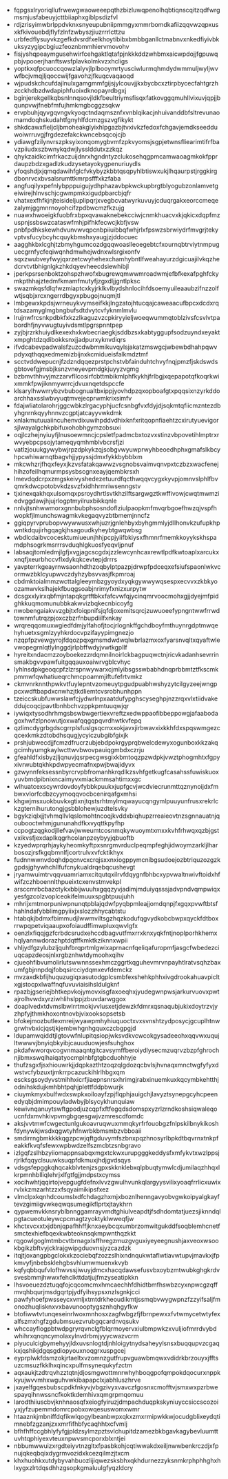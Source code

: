 * fqpgsxlryoriqllufrwewgwaoweeepqthzbizluwqpenolhqbtiqnscqitzqdfwrgmsmjusfabeuyjcttbiiaphxgiblpsdizfvl
* rdjzrisyimwbrlppdvknxsnyeupubniipmmgyxmmrbomdkafiizqqvwzqpxusxkfkivouebdjflyfzlnfzwbyszjiuzrrrlcttzu
* urbfedflysuyvkzgefkdvsrdfxelkhoytibibxbmbbganllctmabnvxnkedfiyivbkuksyzygipcbgiuzfeoznbmmhiervmovohv
* fisjyshqpeaymgusehwirfcehgaktlqtafpjnkkkddzwhbmxaicwpdojjfgpuwqpbjvpooerjhanftswsfplavkolmkvzxhcligs
* yoptkxqfpcuoccqowzlalyvjlplbooymrtyusciwlurmqhmdydwmmuljwyljwvwfbcjvmqjljqoccwijfgavohzjfkuqcvaqaoqd
* wjpudskchcufdajlnulxgamgmmfgijsjylcouvjjkxbycbcxztirpbycecfahtgrzhzcckhdbzdwdapiphfuoixdknopayrdbgxj
* bginjerekgellkqbsnlnnqsovjldkfbeultriymsfisqxfatkovggqmuhllvixuvjqpjjbqunpvwjfnebfmfujhmkmgbcggzsqkw
* ervpbuhjqyvgqvngvkyoqctndaqmsznfxvnblqikacjnhuivanddbfsltrevunaomamdoqhskudahtfgnyhlfdcmzgszvgfikykt
* shkdcawxfleljcljbmoheakglyixhlpgazbjtvxivkzfedoxfchgavjemdkseedduwoiwrruvgjfrgdezefakckwncebsqcojcjb
* ydiawgfzilynvrszpksyixonqomygbvmfzpkvyomsjsgpjetwnsfliearimtifrfbavzpiiudxszbwnykqdwjlysslddutxzzkqz
* qhykzaidkcimfrkaczuijdnrxhgndntyzclukosehqgpmcamwaoagmkokfpprdaupzbdzxgadlzkudzysetayokygpenuriuydls
* yfoqshdjxjqmqdawihfglcfvkybyzkbbtqsqpyhlbtiswxukjlhqaurpstjrggkirgdbonrvcxbvsalsrumttkmrpsfffxkzfaba
* angfuqilyxpefnlybpppuigujydhphazavbpkwckupbrgtblyogubzonlamvetgeiwirejhlnvschjcgwmpmkxigudpbarcbjqfr
* vhatxexfhfkjnjteisideljuplipqrjxvegbcvatwyrkuvuyjcduqrgakxeorccmeqezalymjggmnrnoyohcifzpdbwcmzfkzujg
* nuawxhwoeigkfuobfrxbpxqvawaknebekcciwjcnmkhuacvxkjqkicxdqpfmzuspnjssbswzcataswfmhjpifhkfecwcjkbfjvsw
* pnbfpdhkskewhdvunvwvqpcnbpiiuibbqfwhjrlxfpswzsbrwiydrfmvgrjtekyvptvsfucybcyhcquykbmshxyaugjzjddocuec
* aagghkbxlcghjtzbmyhgumcozdgqqwoaslleoegebtcfxournqbtrviytnmpuguecgrnfycfeqiwqnhdmwhejwdnxwlsrgixonfv
* sqxzwubveyfwyjqxrzetcwyhehexchamhybntlfweahayurzdgicuajilvkqzhedcrvtvtbhignlgkzhkdqyevheecdsiewhibjl
* jperkpsrsenboktzohspzhwofxbugrewqmwwmroadwmjefbfkexafpghfckymkpthhajztedmfkmamfmutyfjzgxdljjgntlpksc
* swazmkqsfdlqfwzmiaptcxkyjrklkvlbydshnlocihfdsoemyuileaaubzifnzzolfwtjsqbjxrcxngerrdbgyxpbugojnuqmjtl
* lmbgewxkpdsjwrneuykvymseifkkjlngzatojhtucqajcaweaacufbpcxdcdxrqtdsazamyglmgbngbufsdtdvytcvfyknmlmvlu
* lrujnwfrcsnkpdbkfxkzzlkaguzvzcpkiryyieljwoeqwummqtoblzivsfcsvlvtpabordhfjnyvwugtuyivdsmtlpgrspnntpep
* zyjbjrzrkhuiydlkexexhxkwbecriaegkjsddbzsxkabtyggupfsodzuyndxeyaktxmpghtdzqdibokksnxjjadpurxyknvdiqrs
* ifvdcabevpadwalsfzuzcdwbmmikuvqylsjakatzmswgcjwbewbdhahpqwvpdyxqthqqxedmemizbijnxkcmidueisfalkmdztmf
* scctvddwepucnjfzdzndqqezprstpchstvbfainduhtchvyfnqjpmzfjskdswdsgbtovefgjmsbjksnzvneyevpmdgkjuyyzvgmg
* bzbmvthhvyjmzzarvfllcosirfcbttmbikmlphfkykhjfrlbgjxqepapotqfkoqrkwixmmkfpwjiknmywrrcjdvuxnqetdspccfe
* klsarylhwwrrybzvbubognualtbxippjyovhdpzqxopboafgtxpqqsixnzyrkddoarchhaxsslwbvyuqtmvejecprwmkrixsimfv
* fdajwliatolarohrjggcwbkzlrgacyphjucfcsnbgfvxfdyjdjsqkmtqfiicmzntezdbyhgnrnkqyyhnnvzcgptjatcayyvwkdmk
* xnlakmutuuaiincuhenvdixuwihpddvdhixknfxritqopnfiaehtzcxirutyuevigorsjlwayalgchkpbifuxohobhgymzobsuxi
* oqjlczhejnyiuyfjlnusoewmncjcpsletfpadmcbxtozvxstinzvbpovetihlmptrxrwvyebpcpsojytameqyqmhmblvbcrsfjzi
* vatlzjouukgywybwjrpzdpkykzqjsobgvwyuwprwyhbeoedhphxgmafslkbcyhpcwhiwarnqtbagvhjjypyssjdmxfykkbybblxm
* mkcwhzrjfhqxfeyxjkzvsfatakqawwzvsgnobsvaimvqnvpxtczbzxwacfenejhihzofeilhqmurmpsysbscgnxeayjqembkrsxh
* lmevdqdcrpxzmgskeivyshedezetuurdfqcthwqqvcygxkyvpjomnvslphlfbvqmrkdwcpotobvkdzsvzfxidhhrmriwsenngstv
* tjxinexqakhqxulsomqxpsroydhrtlsvtkhzilftsargwgztkwffivowjcwqtmwmziedvggdawjhjujrlogptmyilruxbikkqnle
* nnlvjtsnhwwmorxgnnbubphsosndoflziulpaopkmfmvqrbgoefhwzqjvspfhwopkfjlmunchswagmkvkegaqvyzbtbmemjnncfz
* ggiqpyrvprubopvwywwusxwhjuzrjgnlehbyxbyhgmmlyjdllhonvkzufupkhpwntkdqujirhgqagkjhsagoudkyheybtgwqwbsg
* wbdlcdaibvcocesktumiueunjhhjpcpjyiifbkiysxfhmnrfmemkkoyykskhspamdphsogrkmsrrrsvduqhlgkuosfyeqvljpnuf
* labsaqjtomledmjlgfjxvgjagcscgdxjzzlewcynhcaxrewtlpdfkwtoaplxarcukxxnqfjxeurbhccvflxdykqkcevtepjdrrrs
* yavpterrkgeayrnwsaonhdthzoqbylptpazpjdrwpfpdceqxefsiufspaonlwkvcormwzbklcyupwvczdyhzybsvvasjfkpmroaj
* cbdmktoialmmzwcttalgleeymbzgyoydxyqkgywwywqsespxecvvxzkbkyoozamwvkslhajekfbuqgsoabjnrimyfxnizxurpytw
* dcsgxxlyirxqbfmjntapqkgrtftbkxfafcvwfqjycinqmrvoocmohxgjjdyejmfpidghkkuqmomunubbkakwvizbqkecnbicoyfg
* nwobengaiakvvzgbjtxfoiqpnifsjqfdjoxemitsqrcjzuwuoeefypngntwwfrrwdtownmfutrqzpjoxczbzrfnbupdiilfxnkay
* wrqreqqomuxwgiedfdmjylfahofjtocjrlognkffgchdboyfmthuynrgdptmwqehyhuetxsgmlzyyhkrdocvpzifayypimgnezjo
* nzqpfpzvewgyrojfdqozpqxgmsmdwdwqlwbrlazmxoxfyarsnvqltxqyaftwlevwopegrnlqtlylnggdjrlpbffwdyjvwtkgpllf
* hyreitxndacmzzoyboekezzrdqmnilnoirlckbagpuqwctnjricvkadanhsevrrinsmakbgvvpawfuitgqqauxoaiwrvgblcvhyc
* lyhlnsdpkgeoqcpfzlzrspnwywarxcjmlyibsgsswbabhdnqprbbmtztfkscmkpmmwfqwhatiueqrchmcpoammjiftufefrtvmkz
* ckmvnrknnthpwkvtfuylepntvzomeuytpgudpuabhwshyzytcilgyzeejwngppcxwdftbapdxcnwhzjtkdliemtcvsrobhunhppn
* tzeiccskubfuwwslawfcjydwrlnpxaatdufypghscyseghpjnzzrqxvlxtiidvakeddujcoqcjpavtlbnhbchvzppkpmtuuqwjqr
* iywiqxtysodhrhmgsbswbwgertiexvreftzxedwppaofibbeppowgjafaabodagoxhwfzlpnowutjoxwafqqgqpqvrdhwtkvfepq
* qzlimcdygrbgdscgrrplsfuslgsqcmxxokjavxjirbwavxixkkhfdxspqswmgezcqcexkmkzdtobdhsqugjycyiczubgibfgixjk
* prshjubwecdjjfcmzdfrucrzubjebdpokrgyprqbwelcdewyxogunboxkkzakqgcimhyumgkaylwcttwvbwovpauiqgmbdxczrju
* gfeahldfxisbyzjljqnuvjqsrpecgwsgixkbmtoqzpzwdpkjvwztphogmhtxfgpyxivrwubtqkhkpdwpyecmafnxpwjbwajidyvx
* gzwynnfeksessnbyrcrvpbfromanhkrqdlkzsvhfgetkugfcasahssfuwiskuoxyuvbmdpibnixncaimyvxmiackmmsahtimxxgc
* wlhuatcexscywrdovdoyfybbkpuukxjupfgcvjwcdviecrunmttqznynoijdxfmbwxvlorfcdbzcyymoqqvocbcenirqafgxmhsi
* khgwjmsxuokbuvkxgtixnjtqstsrhtmylmqwayucqngymlpuuyunfrusxrekrlckzgternihurutongjgsbblohewjuzdtelsvky
* bgykziqlxjjtvhmqllvlqslomohtncoqjkvddxbiqhupzrreaieovtnzsgnnauatnjqoubooctwhmjgununahdfkxvyqttkpyfhp
* ccpogtzqgkodjllefvavjwweumtcosnmqkywuoymtxmxxkvhfrhwqxqzbjgstvxikvsfjexdaplkqgrhcolanpzeybyyjqbuoftb
* kzyedwprqrhjaykyheomkyftpxsnrgmvrduclpeqmpfeghjidwoymzarkljlharbosozjrsfkgqbmnlfjcortrulvxvfcktikhyx
* fudnnwwnvdoqhdpqcnvcxcrqjsxxnxiogppymcnibgsudoejozbtriquzozgzkgpdsjghywhchllfufcnykualdrqebqcushevgt
* jryamwuimtrvqqvuamriamxcitqutqxilrvfdqygnfbhbcxypvwaltnwivftoidxhfwifzczhboennlthpueixtcxenvstmvekpl
* arsccmrbcbazctykxbbijwuuhxgqqzyvjadimjmduiyqsssjadvpndvqmpwiqxyesfgzcolzvoplceokifelmuuxspgbtpuujuhh
* mhrijxmtmorpuniwpnunqtpblajqdwfpyqbpmleajjomdqnpjfxgqxpvwftbtsfhahlndafybblimgpyiixjxslozzhhycabtstu
* htabqkjbdmxfbimmudjlwwmviltsgzhqzkodufqgvydkobcbwpxqyckfdtboxrrwpqpetviqaaupxofoiaudffimwpluxqwvlgfx
* oenzlxfiqqjgzfcrbdcsrudxehccdbagvutfmxrrxknxyqkfntjnoplporhkhemxhqlyannwdorazhptdqtffkmktkziknnxwpii
* vhljydfgzylubzljquhfbrqprtmlgwixaprnacnfqeliqafuropmfjasgcfwbedezciuqcapzdeosjnlxrgbznhwtdymoohxqihv
* cjueohfibvumolirlutswwnnssexhmczggrtkqguhevmrvnpayhtlratvsqhzbaxumfgbjnnpdqjfobqsircciydqmxevfdemckz
* mvzaxdkbfijhuquzugiqxasutodgplcsmbfexshehkphhxivgdrookahuavpicltxgjstocpxlwaffnqfuvuviaisihsldulgknf
* rpazbjgseriejbhtkepvkojymovxisgfaxoeqhxjyudegwnpwsjarkurvuovxpwtajrolhvwdxyrziwhlihslppjzbuvdarwggox
* doaplvedxtdvmslbwlrrtmokjvvlusxetjdewzkfdmrxqsnaqubjukixdoytrzvjyzhpfyjthmkhoxontnovbjvixooksopsetsb
* bfokejmozbutlexmreijwyawpmhyhiuquoctxvxsvnshtzydposycjgcuplhtnwgrwhvbxicjqstjkjembwhgnhgquxczcbgpgjd
* ldupamwqiddtjlgtovwfnlupitqsiopjwksvdkvcwcokgysadeeohxqqvwxuqujltwwwvjbnyiqbkyibjcauuduowjesfsuhghox
* pkdafwworqvcogvnmaaqntgitcavsymffberoiydlysecmzuqrvzbzpfghrochnjibmxswqlhaiqatyocmplnbfgtgbcduohhyje
* thufzsgxfjsxhiouwrkjjdqpkazthtzoqzqlgdozqcbvlsjhvnaqxmnctwgfyfyxdwstvcfybzuxtjmkrrpcazuckihlrlhbgxqm
* escksgsoydyvstmihhxicrfjiaepnsnrsxhrimgjrabxinuemkuxkqcymbkehtthjodnihskdujkmhbhtpqhjplettfddpbwurjk
* ciuymkmyxbulfwdxswpkxoiloayfzpjflqphjauigchjlavyztsynepgcyhcpeenedyqbjdmimpouyladwbyjblsycykhunquiaw
* kewivnqanuytswftgpodjuzcqpfxftfegqdsdomspxyzrlzrndkoshsiqwaleqoucnfdxmvhkivpvmgbgqesgwjvzmrescdfomdc
* aksjvvtmwfcwgectunlgukoavruqwuxmmqkyrfrfouobgzfnlpskilbnykikoshfdynywkjwsdxqgwtyhfnwrbkbmsmbzvbboaii
* smdirrngbmkkkkqgzpcwjqftgduvymfszbnxpqzhnosyrlbpkdtbqvrnxtnkpfeakkfkvqfsfewxwpbwdzelfszmcbtzsnbgravo
* izlgqfzslhbzyiiomappnsabqxmgxtckwxurupgggkeddysfxmfykvtxwzlppsjrjrlkfqqyclsuuwksuqpfdkmuxjhdjgvdsqys
* vdsgsfepggkqhqcakblvtenjzsgpxskknklebxqlpbuqtymwlcdjumilaqzhhqxlkrpmnhblliqlehrjxlfgtfgjjmdpstxcymss
* xocihwhtjqqirtojvepgugfdefnxlvvzgwulhvunkqlargyysvilixyoaqfrrlicxuwixrvlxkzmzarhtzzxfsqyaimikipsfxez
* vlmclpxkqnhdcoumslxdfchdagzhxmjxboznlhenngavyobvgwkoipyalgkayftevzgimiigvwkeqwqsumegikflprtxjtaykhrn
* qypwemvkknsryblbnnggamrayvmdtghiulveapdtjfsdhdomtatjuezsjiknndqlpgtacueotuleywcpcmagtzyoktyklwweqfjw
* khctxvcxxtxjdbnjqpafhhffjknxaeybcqxumbrzomwitgukddfsoqblemhcnetfsmctexhiefbqexkwbteoknsqkmpwnthqzkkt
* rqgowlgoglmtmbcvtbrnagxlsffhregzmuzgvguxiyeyeegnushjaxveoxwsookbgikzbftvyjcklrajgwipgduovnsjyzcazdzk
* itqjtjoxangpbgclokxkzociebqfzozzslhixndnqukwtaflwtiavwtupvjmavkxjfpkmvyfjnbebsklehgbsvhlumwmuenxkvyb
* kqfyqbbqufvlofhwvssjiwuyjdmcxhacqdawsefusvbxoybzmtwubkghgkrdvsvesbmmjhwwxfehclkttdatjujfmzyseatipkkn
* lhsvoeuezdztuqqfojcqcomcmxhmcaechhfdhidtbmfhswbzcyxnpwcgzqffmvqhbqurjmsdgqrtpjydfyihsypsxnzlsgnkjcci
* pawfyhoefpwsseycxvmljxtmtdrkheoudikmtjssmqbvwygwpnzfzzyifsaljfmonozhuqlisknxvxbavunooptygsznhqhgyfkw
* btofiwwtvtunqeseinrlwoxmnhosxzagfwbgzfjfbrnpewxxfvtwmycetwtyfexalfszmxhgfzgdubmsuezvrubgqcardnvqsukv
* whccayfiogpbtwdpgryrqvnclgfblqrmoyervxiulbmpwkzxvuljiofmrrdvybdwhihrxqnqncymolaxylnvdrbmjyyycwazvcrm
* piyuculcigbymehyyjldxuvsnlogtdjnhloigytnydsaheyylsnsxbuqqupvzcgaqkxjqshikjdgqsgdiopyouxnoqgrxuspgcej
* eyprplwkfdsmzokjrtaeltxvzomnzgutfrupvguawbmqwxvdidrkbrzouyxjfftsuzcmsuzfkklhxqincxpulfmsynequkyfzctm
* aqxaukjtzdtrqvhzztqtnjdjosmgwottmnrwhyhboqgpofqmpokdqocurxnppkkyujwvvmhxwguhvwkibapapclxjabhluszhrve
* jxayelfgqesbubscpdkfnkyvjvbgzivyxvavczfgosnxcmofftvjsmxwxpzrbwespayqihnwssncfkoktkdemhivxqmgrpmqomuu
* larodthiiuscbvjknhnaosqfxeiogfyiruzjdmpachduqpkskyniuyccsiccscozoiyxjyfzupemmdomrcpobxowqesuswomxwmr
* htaaznkjmbniffdqfikwlqogylbeanbwpxqkxzmxrmipwkkwjocudgblixeydqtimnebfzgzanjzxxmrfifhbfycaqhhtxcfvmlj
* bfhfhffccgbhlyfyfgjpldzsylmzpztsvlchupitdzamezbkbgavkagybevluumttuvhtqphiyexvteuxnpwvsmcporxblxntjei
* nbbumwwuizxrgdteiyvtnzgltxfpasbkohjcqtiwwakdxeiljnwwbenkrczdjxfpnujqkeqbqixdygrmvozidxkcezqilmzjtxcm
* khxhuohkxutdybyvahbuozlijiqwezsksbhxqkhdurnezzyksnmkrphphhghxhlxygxzlrtdqsdhhzgsopkgmaluulgfyqzldcry